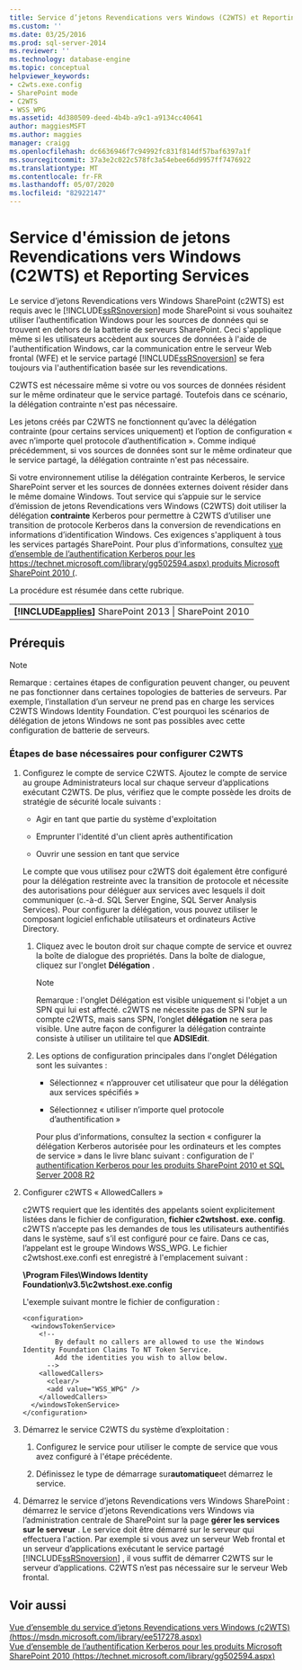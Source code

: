```yaml
---
title: Service d’jetons Revendications vers Windows (C2WTS) et Reporting Services | Microsoft Docs
ms.custom: ''
ms.date: 03/25/2016
ms.prod: sql-server-2014
ms.reviewer: ''
ms.technology: database-engine
ms.topic: conceptual
helpviewer_keywords:
- c2wts.exe.config
- SharePoint mode
- C2WTS
- WSS_WPG
ms.assetid: 4d380509-deed-4b4b-a9c1-a9134cc40641
author: maggiesMSFT
ms.author: maggies
manager: craigg
ms.openlocfilehash: dc6636946f7c94992fc831f814df57baf6397a1f
ms.sourcegitcommit: 37a3e2c022c578fc3a54ebee66d9957ff7476922
ms.translationtype: MT
ms.contentlocale: fr-FR
ms.lasthandoff: 05/07/2020
ms.locfileid: "82922147"
---
```

# <a name="claims-to-windows-token-service-c2wts-and-reporting-services"></a>Service d'émission de jetons Revendications vers Windows (C2WTS) et Reporting Services
  Le service d’jetons Revendications vers Windows SharePoint (c2WTS) est requis avec le [!INCLUDE[ssRSnoversion](../../includes/ssrsnoversion-md.md)] mode SharePoint si vous souhaitez utiliser l’authentification Windows pour les sources de données qui se trouvent en dehors de la batterie de serveurs SharePoint. Ceci s'applique même si les utilisateurs accèdent aux sources de données à l'aide de l'authentification Windows, car la communication entre le serveur Web frontal (WFE) et le service partagé [!INCLUDE[ssRSnoversion](../../includes/ssrsnoversion-md.md)] se fera toujours via l'authentification basée sur les revendications.  
  
 C2WTS est nécessaire même si votre ou vos sources de données résident sur le même ordinateur que le service partagé. Toutefois dans ce scénario, la délégation contrainte n'est pas nécessaire.  
  
 Les jetons créés par C2WTS ne fonctionnent qu’avec la délégation contrainte (pour certains services uniquement) et l’option de configuration « avec n’importe quel protocole d’authentification ». Comme indiqué précédemment, si vos sources de données sont sur le même ordinateur que le service partagé, la délégation contrainte n'est pas nécessaire.  
  
 Si votre environnement utilise la délégation contrainte Kerberos, le service SharePoint server et les sources de données externes doivent résider dans le même domaine Windows. Tout service qui s’appuie sur le service d’émission de jetons Revendications vers Windows (C2WTS) doit utiliser la délégation **contrainte** Kerberos pour permettre à C2WTS d’utiliser une transition de protocole Kerberos dans la conversion de revendications en informations d’identification Windows. Ces exigences s'appliquent à tous les services partagés SharePoint. Pour plus d’informations, consultez [vue d’ensemble de l’authentification Kerberos pour les https://technet.microsoft.com/library/gg502594.aspx) produits Microsoft SharePoint 2010 (](https://technet.microsoft.com/library/gg502594.aspx).  
  
 La procédure est résumée dans cette rubrique.  
  
||  
|-|  
|**[!INCLUDE[applies](../../includes/applies-md.md)]** SharePoint 2013 &#124; SharePoint 2010|  
  
## <a name="prerequisites"></a>Prérequis  
  
> [!NOTE]  
>  Remarque : certaines étapes de configuration peuvent changer, ou peuvent ne pas fonctionner dans certaines topologies de batteries de serveurs. Par exemple, l’installation d’un serveur ne prend pas en charge les services C2WTS Windows Identity Foundation. C’est pourquoi les scénarios de délégation de jetons Windows ne sont pas possibles avec cette configuration de batterie de serveurs.  
  
### <a name="basic-steps-needed-to-configure-c2wts"></a>Étapes de base nécessaires pour configurer C2WTS  
  
1.  Configurez le compte de service C2WTS. Ajoutez le compte de service au groupe Administrateurs local sur chaque serveur d’applications exécutant C2WTS. De plus, vérifiez que le compte possède les droits de stratégie de sécurité locale suivants :  
  
    -   Agir en tant que partie du système d'exploitation  
  
    -   Emprunter l'identité d'un client après authentification  
  
    -   Ouvrir une session en tant que service  
  
     Le compte que vous utilisez pour c2WTS doit également être configuré pour la délégation restreinte avec la transition de protocole et nécessite des autorisations pour déléguer aux services avec lesquels il doit communiquer (c.-à-d. SQL Server Engine, SQL Server Analysis Services). Pour configurer la délégation, vous pouvez utiliser le composant logiciel enfichable utilisateurs et ordinateurs Active Directory.  
  
    1.  Cliquez avec le bouton droit sur chaque compte de service et ouvrez la boîte de dialogue des propriétés. Dans la boîte de dialogue, cliquez sur l'onglet **Délégation** .  
  
        > [!NOTE]  
        >  Remarque : l'onglet Délégation est visible uniquement si l'objet a un SPN qui lui est affecté. c2WTS ne nécessite pas de SPN sur le compte c2WTS, mais sans SPN, l’onglet **délégation** ne sera pas visible. Une autre façon de configurer la délégation contrainte consiste à utiliser un utilitaire tel que **ADSIEdit**.  
  
    2.  Les options de configuration principales dans l'onglet Délégation sont les suivantes :  
  
        -   Sélectionnez « n’approuver cet utilisateur que pour la délégation aux services spécifiés »  
  
        -   Sélectionnez « utiliser n’importe quel protocole d’authentification »  
  
         Pour plus d’informations, consultez la section « configurer la délégation Kerberos autorisée pour les ordinateurs et les comptes de service » dans le livre blanc suivant : configuration de l' [authentification Kerberos pour les produits SharePoint 2010 et SQL Server 2008 R2](https://docs.microsoft.com/archive/blogs/tothesharepoint/white-paper-configuring-kerberos-authentication-for-sharepoint-2010-and-sql-server-2008-r2-products)  
  
2.  Configurer c2WTS « AllowedCallers »  
  
     c2WTS requiert que les identités des appelants soient explicitement listées dans le fichier de configuration, **fichier c2wtshost. exe. config**. c2WTS n’accepte pas les demandes de tous les utilisateurs authentifiés dans le système, sauf s’il est configuré pour ce faire. Dans ce cas, l’appelant est le groupe Windows WSS_WPG. Le fichier c2wtshost.exe.confi est enregistré à l'emplacement suivant :  
  
     **\Program Files\Windows Identity Foundation\v3.5\c2wtshost.exe.config**  
  
     L'exemple suivant montre le fichier de configuration :  
  
    ```  
    <configuration>  
      <windowsTokenService>  
        <!--  
            By default no callers are allowed to use the Windows Identity Foundation Claims To NT Token Service.  
            Add the identities you wish to allow below.  
          -->  
        <allowedCallers>  
          <clear/>  
          <add value="WSS_WPG" />  
        </allowedCallers>  
      </windowsTokenService>  
    </configuration>  
    ```  
  
3.  Démarrez le service C2WTS du système d’exploitation :  
  
    1.  Configurez le service pour utiliser le compte de service que vous avez configuré à l'étape précédente.  
  
    2.  Définissez le type de démarrage sur**automatique**et démarrez le service.  
  
4.  Démarrez le service d’jetons Revendications vers Windows SharePoint : démarrez le service d’jetons Revendications vers Windows via l’administration centrale de SharePoint sur la page **gérer les services sur le serveur** . Le service doit être démarré sur le serveur qui effectuera l'action. Par exemple si vous avez un serveur Web frontal et un serveur d’applications exécutant le service partagé [!INCLUDE[ssRSnoversion](../../includes/ssrsnoversion-md.md)] , il vous suffit de démarrer C2WTS sur le serveur d’applications. C2WTS n’est pas nécessaire sur le serveur Web frontal.  
  
## <a name="see-also"></a>Voir aussi  
 [Vue d’ensemble du service d’jetons Revendications vers Windows (c2WTS) (https://msdn.microsoft.com/library/ee517278.aspx)](https://msdn.microsoft.com/library/ee517278.aspx)   
 [Vue d’ensemble de l’authentification Kerberos pour les produits Microsoft SharePoint 2010 (https://technet.microsoft.com/library/gg502594.aspx)](https://technet.microsoft.com/library/gg502594.aspx)  
  
